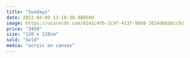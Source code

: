 ```yaml
---
title: "Sundays"
date: 2022-04-09 13:18:38.480580
image: https://ucarecdn.com/8141c4fb-2c9f-413f-9698-3634d6bbbcc9/
price: "3450"
size: "120 x 120cm"
sold: "Sold"
media: "acryic on canvas"
---
```


